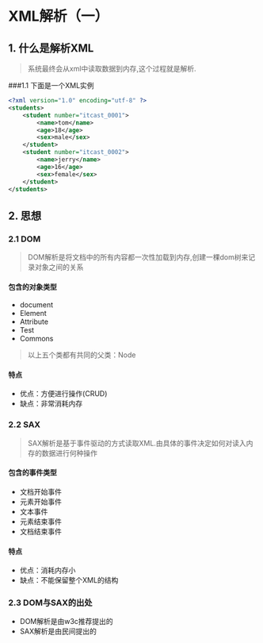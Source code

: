 ﻿# XML解析（一）

## 1. 什么是解析XML
>系统最终会从xml中读取数据到内存,这个过程就是解析.

###1.1 下面是一个XML实例
``` xml
<?xml version="1.0" encoding="utf-8" ?>
<students>
	<student number="itcast_0001">
		<name>tom</name>
		<age>18</age>
		<sex>male</sex>
	</student>
	<student number="itcast_0002">
		<name>jerry</name>
		<age>16</age>
		<sex>female</sex>
	</student>
</students>
```


## 2. 思想

### 2.1 DOM
> DOM解析是将文档中的所有内容都一次性加载到内存,创建一棵dom树来记录对象之间的关系

#### 包含的对象类型
* document
* Element
* Attribute
* Test
* Commons
>  以上五个类都有共同的父类：Node
#### 特点
* 优点：方便进行操作(CRUD)
* 缺点：非常消耗内存

### 2.2 SAX
>SAX解析是基于事件驱动的方式读取XML.由具体的事件决定如何对读入内存的数据进行何种操作

#### 包含的事件类型
* 文档开始事件
* 元素开始事件
* 文本事件
* 元素结束事件
* 文档结束事件

#### 特点

* 优点：消耗内存小
* 缺点：不能保留整个XML的结构

### 2.3 DOM与SAX的出处
* DOM解析是由w3c推荐提出的
* SAX解析是由民间提出的